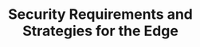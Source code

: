 ---
categories:
- bkk19
description: Edge computing poses some unique security challenges, from preventive
  measures to how to detect and recover from compromised nodes. This talk explores
  these challenges as well as emerging strategies for addressing them.
future_image:
  featured: 'true'
  path: /assets/images/featured-images/bkk19/BKK19-205.png
session_attendee_num: '11'
session_id: BKK19-205
session_room: Session Room 2 (Lotus 3-4)
session_slot:
  end_time: '2019-04-02 09:25:00'
  start_time: '2019-04-02 09:00:00'
session_speakers:
- speaker_bio: To be filled in
  speaker_company: Linaro Inc
  speaker_image: /assets/images/speakers/bkk19/bill-fischofer.jpg
  speaker_location: ''
  speaker_name: Bill Fischofer
  speaker_position: Tech Lead
  speaker_username: bill.fischofer
session_track: IoT Fog/Gateway/Edge Computing
tag: session
tags:
- 96Boards
- Android
- Linux Kernel
- Validation and CI
- Testing
title: Security Requirements and Strategies for the Edge
---
